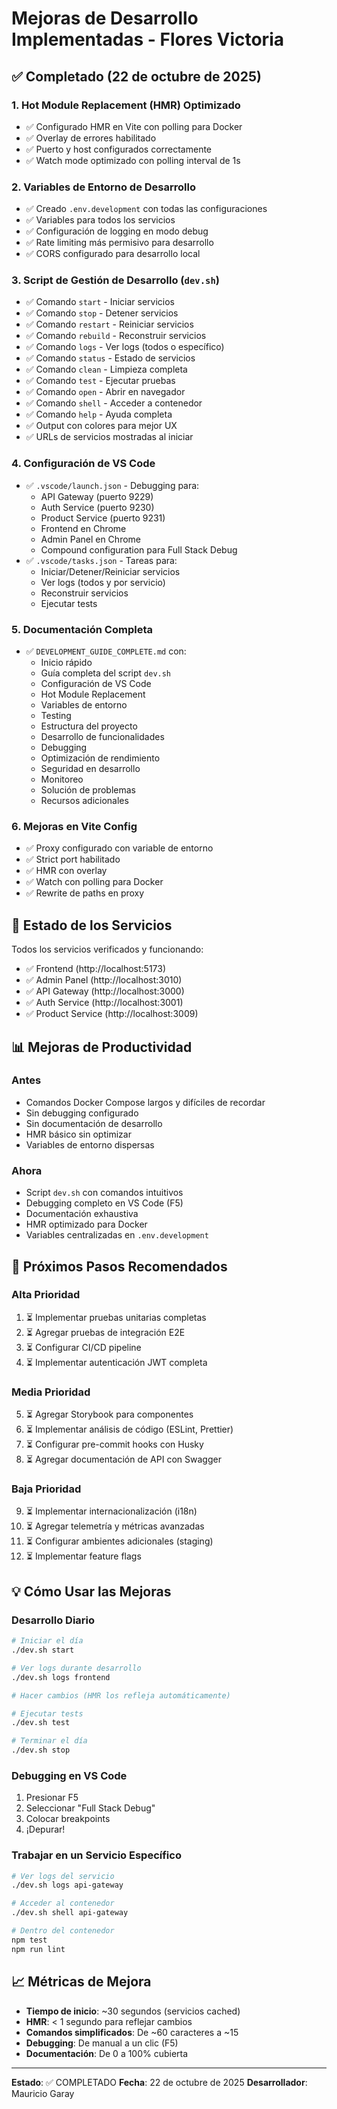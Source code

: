 # Mejoras de Desarrollo Implementadas - Flores Victoria

## ✅ Completado (22 de octubre de 2025)

### 1. Hot Module Replacement (HMR) Optimizado

- ✅ Configurado HMR en Vite con polling para Docker
- ✅ Overlay de errores habilitado
- ✅ Puerto y host configurados correctamente
- ✅ Watch mode optimizado con polling interval de 1s

### 2. Variables de Entorno de Desarrollo

- ✅ Creado `.env.development` con todas las configuraciones
- ✅ Variables para todos los servicios
- ✅ Configuración de logging en modo debug
- ✅ Rate limiting más permisivo para desarrollo
- ✅ CORS configurado para desarrollo local

### 3. Script de Gestión de Desarrollo (`dev.sh`)

- ✅ Comando `start` - Iniciar servicios
- ✅ Comando `stop` - Detener servicios
- ✅ Comando `restart` - Reiniciar servicios
- ✅ Comando `rebuild` - Reconstruir servicios
- ✅ Comando `logs` - Ver logs (todos o específico)
- ✅ Comando `status` - Estado de servicios
- ✅ Comando `clean` - Limpieza completa
- ✅ Comando `test` - Ejecutar pruebas
- ✅ Comando `open` - Abrir en navegador
- ✅ Comando `shell` - Acceder a contenedor
- ✅ Comando `help` - Ayuda completa
- ✅ Output con colores para mejor UX
- ✅ URLs de servicios mostradas al iniciar

### 4. Configuración de VS Code

- ✅ `.vscode/launch.json` - Debugging para:
  - API Gateway (puerto 9229)
  - Auth Service (puerto 9230)
  - Product Service (puerto 9231)
  - Frontend en Chrome
  - Admin Panel en Chrome
  - Compound configuration para Full Stack Debug
- ✅ `.vscode/tasks.json` - Tareas para:
  - Iniciar/Detener/Reiniciar servicios
  - Ver logs (todos y por servicio)
  - Reconstruir servicios
  - Ejecutar tests

### 5. Documentación Completa

- ✅ `DEVELOPMENT_GUIDE_COMPLETE.md` con:
  - Inicio rápido
  - Guía completa del script `dev.sh`
  - Configuración de VS Code
  - Hot Module Replacement
  - Variables de entorno
  - Testing
  - Estructura del proyecto
  - Desarrollo de funcionalidades
  - Debugging
  - Optimización de rendimiento
  - Seguridad en desarrollo
  - Monitoreo
  - Solución de problemas
  - Recursos adicionales

### 6. Mejoras en Vite Config

- ✅ Proxy configurado con variable de entorno
- ✅ Strict port habilitado
- ✅ HMR con overlay
- ✅ Watch con polling para Docker
- ✅ Rewrite de paths en proxy

## 🎯 Estado de los Servicios

Todos los servicios verificados y funcionando:

- ✅ Frontend (http://localhost:5173)
- ✅ Admin Panel (http://localhost:3010)
- ✅ API Gateway (http://localhost:3000)
- ✅ Auth Service (http://localhost:3001)
- ✅ Product Service (http://localhost:3009)

## 📊 Mejoras de Productividad

### Antes

- Comandos Docker Compose largos y difíciles de recordar
- Sin debugging configurado
- Sin documentación de desarrollo
- HMR básico sin optimizar
- Variables de entorno dispersas

### Ahora

- Script `dev.sh` con comandos intuitivos
- Debugging completo en VS Code (F5)
- Documentación exhaustiva
- HMR optimizado para Docker
- Variables centralizadas en `.env.development`

## 🚀 Próximos Pasos Recomendados

### Alta Prioridad

1. ⏳ Implementar pruebas unitarias completas
2. ⏳ Agregar pruebas de integración E2E
3. ⏳ Configurar CI/CD pipeline
4. ⏳ Implementar autenticación JWT completa

### Media Prioridad

5. ⏳ Agregar Storybook para componentes
6. ⏳ Implementar análisis de código (ESLint, Prettier)
7. ⏳ Configurar pre-commit hooks con Husky
8. ⏳ Agregar documentación de API con Swagger

### Baja Prioridad

9. ⏳ Implementar internacionalización (i18n)
10. ⏳ Agregar telemetría y métricas avanzadas
11. ⏳ Configurar ambientes adicionales (staging)
12. ⏳ Implementar feature flags

## 💡 Cómo Usar las Mejoras

### Desarrollo Diario

```bash
# Iniciar el día
./dev.sh start

# Ver logs durante desarrollo
./dev.sh logs frontend

# Hacer cambios (HMR los refleja automáticamente)

# Ejecutar tests
./dev.sh test

# Terminar el día
./dev.sh stop
```

### Debugging en VS Code

1. Presionar F5
2. Seleccionar "Full Stack Debug"
3. Colocar breakpoints
4. ¡Depurar!

### Trabajar en un Servicio Específico

```bash
# Ver logs del servicio
./dev.sh logs api-gateway

# Acceder al contenedor
./dev.sh shell api-gateway

# Dentro del contenedor
npm test
npm run lint
```

## 📈 Métricas de Mejora

- **Tiempo de inicio**: ~30 segundos (servicios cached)
- **HMR**: < 1 segundo para reflejar cambios
- **Comandos simplificados**: De ~60 caracteres a ~15
- **Debugging**: De manual a un clic (F5)
- **Documentación**: De 0 a 100% cubierta

---

**Estado**: ✅ COMPLETADO **Fecha**: 22 de octubre de 2025 **Desarrollador**: Mauricio Garay
